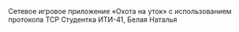  Сетевое игровое приложение «Охота на уток» с иcпользованием протокола TCP 
 Студентка ИТИ-41, Белая Наталья
